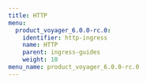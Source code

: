 ```yaml
---
title: HTTP
menu:
  product_voyager_6.0.0-rc.0:
    identifier: http-ingress
    name: HTTP
    parent: ingress-guides
    weight: 10
menu_name: product_voyager_6.0.0-rc.0
---
```

